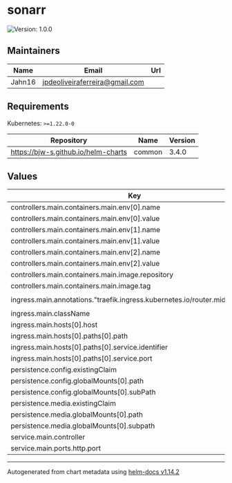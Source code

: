 # sonarr

![Version: 1.0.0](https://img.shields.io/badge/Version-1.0.0-informational?style=flat-square)

## Maintainers

| Name | Email | Url |
| ---- | ------ | --- |
| Jahn16 | <jpdeoliveiraferreira@gmail.com> |  |

## Requirements

Kubernetes: `>=1.22.0-0`

| Repository | Name | Version |
|------------|------|---------|
| https://bjw-s.github.io/helm-charts | common | 3.4.0 |

## Values

| Key | Type | Default | Description |
|-----|------|---------|-------------|
| controllers.main.containers.main.env[0].name | string | `"PUID"` |  |
| controllers.main.containers.main.env[0].value | int | `1000` |  |
| controllers.main.containers.main.env[1].name | string | `"PGID"` |  |
| controllers.main.containers.main.env[1].value | int | `1000` |  |
| controllers.main.containers.main.env[2].name | string | `"TZ"` |  |
| controllers.main.containers.main.env[2].value | string | `"Etc/UTC"` |  |
| controllers.main.containers.main.image.repository | string | `"lscr.io/linuxserver/radarr"` |  |
| controllers.main.containers.main.image.tag | string | `"5.9.1.9070-ls237"` |  |
| ingress.main.annotations."traefik.ingress.kubernetes.io/router.middlewares" | string | `"media-authentik@kubernetescrd"` |  |
| ingress.main.className | string | `"traefik"` |  |
| ingress.main.hosts[0].host | string | `"rd.jahn16.com"` |  |
| ingress.main.hosts[0].paths[0].path | string | `"/"` |  |
| ingress.main.hosts[0].paths[0].service.identifier | string | `"main"` |  |
| ingress.main.hosts[0].paths[0].service.port | string | `"http"` |  |
| persistence.config.existingClaim | string | `"servarr"` |  |
| persistence.config.globalMounts[0].path | string | `"/config"` |  |
| persistence.config.globalMounts[0].subPath | string | `"radarr"` |  |
| persistence.media.existingClaim | string | `"media"` |  |
| persistence.media.globalMounts[0].path | string | `"/data"` |  |
| persistence.media.globalMounts[0].subpath | string | `"data"` |  |
| service.main.controller | string | `"main"` |  |
| service.main.ports.http.port | int | `7878` |  |

----------------------------------------------
Autogenerated from chart metadata using [helm-docs v1.14.2](https://github.com/norwoodj/helm-docs/releases/v1.14.2)
